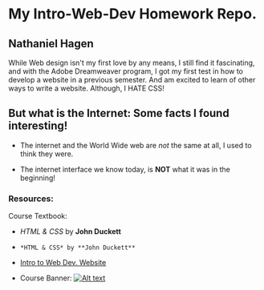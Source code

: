 # My Intro-Web-Dev Homework Repo.

## Nathaniel Hagen

While Web design isn't my first love by any means, I still find it fascinating, and with the Adobe Dreamweaver program, I got my first test in how to develop a website in a previous semester. And am excited to learn of other ways to write a website. Although, I HATE CSS!

## But what is the Internet: Some facts I found interesting!

+ The internet and the World Wide web are *not* the same at all, I used to think they were.

* The internet interface we know today, is **NOT** what it was in the beginning!


### Resources:

Course Textbook:

  * *HTML & CSS* by **John Duckett**
  * ```*HTML & CSS* by **John Duckett**```
  * [Intro to Web Dev. Website]( https://media-ed-online.github.io/intro-web-dev/)

  * Course Banner:
[![Alt text](http://bit.ly/2DIVG46)](http://bit.ly/2DIVG46)
